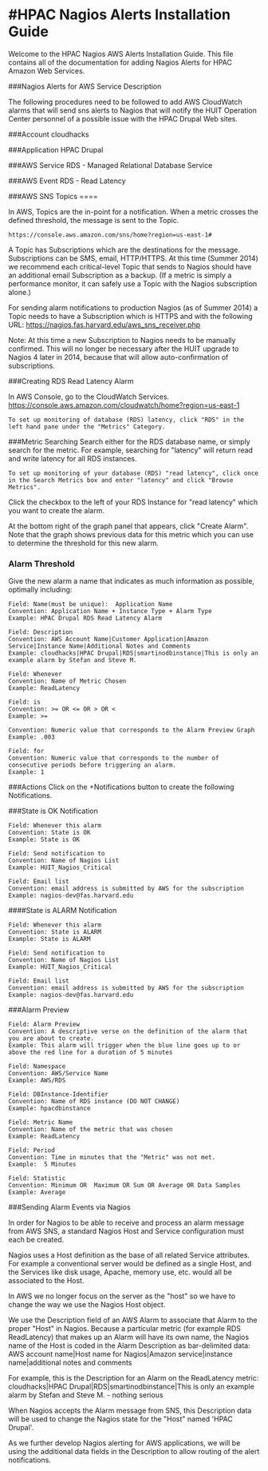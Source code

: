 #HPAC Nagios Alerts Installation Guide
======================

Welcome to the HPAC Nagios AWS Alerts Installation Guide.  This file contains all of the documentation for adding Nagios Alerts for HPAC Amazon Web Services.

###Nagios Alerts for AWS Service Description

The following procedures need to be followed to add AWS CloudWatch alarms that will send sns alerts to Nagios that will notify the HUIT Operation Center personnel of a possible issue with the HPAC Drupal Web sites.

###Account
cloudhacks

###Application
HPAC Drupal


###AWS Service
RDS - Managed Relational Database Service



###AWS Event
RDS - Read Latency

###AWS SNS Topics ====

In AWS, Topics are the in-point for a notification. When a metric crosses the defined threshold, the message is sent to the Topic.

```
https://console.aws.amazon.com/sns/home?region=us-east-1#
```

A Topic has Subscriptions which are the destinations for the message. Subscriptions can be SMS, email, HTTP/HTTPS. At this time (Summer 2014) we recommend each critical-level Topic that sends to Nagios should have an additional email Subscription as a backup. (If a metric is simply a performance monitor, it can safely use a Topic with the Nagios subscription alone.)

For sending alarm notifications to production Nagios (as of Summer 2014) a Topic needs to have a Subscription which is HTTPS and with the following URL: https://nagios.fas.harvard.edu/aws_sns_receiver.php

Note: At this time a new Subscription to Nagios needs to be manually confirmed. This will no longer be necessary after the HUIT upgrade to Nagios 4 later in 2014, because that will allow auto-confirmation of subscriptions.

###Creating RDS Read Latency Alarm

In AWS Console, go to the CloudWatch Services.
https://console.aws.amazon.com/cloudwatch/home?region=us-east-1

```
To set up monitoring of database (RDS) latency, click "RDS" in the left hand pane under the "Metrics" Category.
```

###Metric Searching
Search either for the RDS database name, or simply search for the metric. For example, searching for "latency" will return read and write latency for all RDS instances.

```
To set up monitoring of your database (RDS) "read latency", click once in the Search Metrics box and enter "latency" and click "Browse Metrics".
```

Click the checkbox to the left of your RDS Instance for "read latency" which you want to create the alarm.

At the bottom right of the graph panel that appears, click "Create Alarm". Note that the graph shows previous data for this metric which you can use to determine the threshold for this new alarm.

### Alarm Threshold

Give the new alarm a name that indicates as much information as possible, optimally including:

```
Field: Name(must be unique):  Application Name 
Convention: Application Name + Instance Type + Alarm Type
Example: HPAC Drupal RDS Read Latency Alarm
```
```
Field: Description
Convention: AWS Account Name|Customer Application|Amazon Service|Instance Name|Additional Notes and Comments 
Example: cloudhacks|HPAC Drupal|RDS|smartinodbinstance|This is only an example alarm by Stefan and Steve M.
```
```
Field: Whenever
Convention: Name of Metric Chosen
Example: ReadLatency
```
```
Field: is
Convention: >= OR <= OR > OR <
Example: >=

Convention: Numeric value that corresponds to the Alarm Preview Graph
Example: .003
```
```
Field: for
Convention: Numeric value that corresponds to the number of consecutive periods before triggering an alarm.
Example: 1
```

###Actions
Click on the +Notifications button to create the following Notifications.

###State is OK Notification

```
Field: Whenever this alarm
Convention: State is OK
Example: State is OK

Field: Send notification to
Convention: Name of Nagios List
Example: HUIT_Nagios_Critical

Field: Email list
Convention: email address is submitted by AWS for the subscription
Example: nagios-dev@fas.harvard.edu
```

####State is ALARM Notification

```
Field: Whenever this alarm
Convention: State is ALARM
Example: State is ALARM

Field: Send notification to
Convention: Name of Nagios List
Example: HUIT_Nagios_Critical

Field: Email list
Convention: email address is submitted by AWS for the subscription
Example: nagios-dev@fas.harvard.edu
```

###Alarm Preview

```
Field: Alarm Preview
Convention: A descriptive verse on the definition of the alarm that you are about to create.
Example: This alarm will trigger when the blue line goes up to or above the red line for a duration of 5 minutes

Field: Namespace
Convention: AWS/Service Name
Example: AWS/RDS

Field: DBInstance-Identifier
Convention: Name of RDS instance (DO NOT CHANGE)
Example: hpacdbinstance

Field: Metric Name
Convention: Name of the metric that was chosen
Example: ReadLatency

Field: Period
Convention: Time in minutes that the "Metric" was not met.
Example:  5 Minutes

Field: Statistic
Convention: Minimum OR  Maximum OR Sum OR Average OR Data Samples
Example: Average
```
###Sending Alarm Events via Nagios

In order for Nagios to be able to receive and process an alarm message from AWS SNS, a standard Nagios Host and Service configuration must each be created.

Nagios uses a Host definition as the base of all related Service attributes. For example a conventional server would be defined as a single Host, and the Services like disk usage, Apache, memory use, etc. would all be associated to the Host.

In AWS we no longer focus on the server as the "host" so we have to change the way we use the Nagios Host object.

We use the Description field of an AWS Alarm to associate that Alarm to the proper "Host" in Nagios. Because a particular metric (for example RDS ReadLatency) that makes up an Alarm will have its own name, the Nagios name of the Host is coded in the Alarm Description as bar-delimited data:
AWS account name|Host name for Nagios|Amazon service|instance name|additional notes and comments

For example, this is the Description for an Alarm on the ReadLatency metric:
cloudhacks|HPAC Drupal|RDS|smartinodbinstance|This is only an example alarm by Stefan and Steve M. - nothing serious

When Nagios accepts the Alarm message from SNS, this Description data will be used to change the Nagios state for the "Host" named 'HPAC Drupal'.

As we further develop Nagios alerting for AWS applications, we will be using the additional data fields in the Description to allow routing of the alert notifications.
